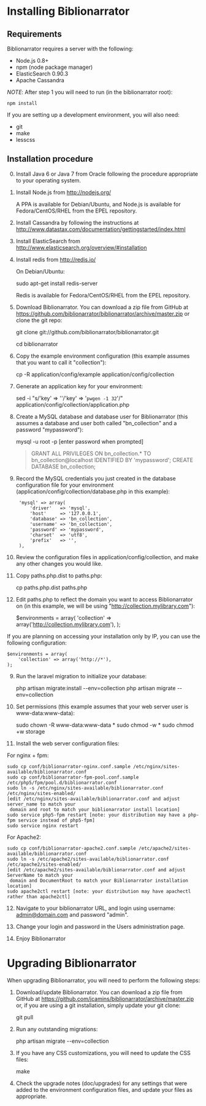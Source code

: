 Installing Biblionarrator
=========================

Requirements
------------

Biblionarrator requires a server with the following:

* Node.js 0.8+
* npm (node package manager)
* ElasticSearch 0.90.3
* Apache Cassandra 

*NOTE*: After step 1 you will need to run (in the biblionarrator root):

    npm install


If you are setting up a development environment, you will also need:

* git
* make
* lesscss

Installation procedure
----------------------

0) Install Java 6 or Java 7 from Oracle following the procedure appropriate to
   your operating system.

1) Install Node.js from http://nodejs.org/

   A PPA is available for Debian/Ubuntu, and Node.js is available for
   Fedora/CentOS/RHEL from the EPEL repository.

2) Install Cassandra by following the instructions at http://www.datastax.com/documentation/gettingstarted/index.html

3) Install ElasticSearch from http://www.elasticsearch.org/overview/#installation

4) Install redis from http://redis.io/
   
   On Debian/Ubuntu:

    sudo apt-get install redis-server

   Redis is available for Fedora/CentOS/RHEL from the EPEL repository.

5) Download Biblionarrator. You can download a zip file from GitHub at
   https://github.com/biblionarrator/biblionarrator/archive/master.zip or
   clone the git repo:

    git clone git://github.com/biblionarrator/biblionarrator.git

    cd biblionarrator

2) Copy the example environment configuration (this example assumes
   that you want to call it "collection"):

    cp -R application/config/example application/config/collection

3) Generate an application key for your environment:

    sed -i "s/'key' => ''/'key' => '`pwgen -1 32`'/" application/config/collection/application.php

4) Create a MySQL database and database user for Biblionarrator (this
   assumes a database and user both called "bn_collection" and a password
   "mypassword"):

    mysql -u root -p
    [enter password when prompted]

    > GRANT ALL PRIVILEGES ON bn_collection.* TO bn_collection@localhost IDENTIFIED BY 'mypassword';
    > CREATE DATABASE bn_collection;

5) Record the MySQL credentials you just created in the database configuration
   file for your environment (application/config/collection/database.php in
   this example):

		'mysql' => array(
			'driver'   => 'mysql',
			'host'     => '127.0.0.1',
			'database' => 'bn_collection',
			'username' => 'bn_collection',
			'password' => 'mypassword',
			'charset'  => 'utf8',
			'prefix'   => '',
		),


6) Review the configuration files in application/config/collection, and
   make any other changes you would like.

7) Copy paths.php.dist to paths.php:

    cp paths.php.dist paths.php

8) Edit paths.php to reflect the domain you want to access Biblionarrator on
   (in this example, we will be using "http://collection.mylibrary.com"):

    $environments = array(
	    'collection' => array('http://collection.mylibrary.com'),
    );

If you are planning on accessing your installation only by IP, you can use the
following configuration:

    $environments = array(
	    'collection' => array('http://*'),
    );

9) Run the laravel migration to initialize your database:

    php artisan migrate:install --env=collection
    php artisan migrate --env=collection

10) Set permissions (this example assumes that your web server user
    is www-data:www-data):

    sudo chown -R www-data:www-data *
    sudo chmod -w *
    sudo chmod +w storage

11) Install the web server configuration files:

For nginx + fpm:

    sudo cp conf/biblionarrator-nginx.conf.sample /etc/nginx/sites-available/biblionarrator.conf
    sudo cp conf/biblionarrator-fpm-pool.conf.sample /etc/php5/fpm/pool.d/biblionarrator.conf
    sudo ln -s /etc/nginx/sites-available/biblionarrator.conf /etc/nginx/sites-enabled/
    [edit /etc/nginx/sites-available/biblionarrator.conf and adjust server_name to match your
     domain and root to match your biblionarrator install location]
    sudo service php5-fpm restart [note: your distribution may have a php-fpm service instead of php5-fpm]
    sudo service nginx restart

For Apache2:

    sudo cp conf/biblionarrator-apache2.conf.sample /etc/apache2/sites-available/biblionarrator.conf
    sudo ln -s /etc/apache2/sites-available/biblionarrator.conf /etc/apache2/sites-enabled/
    [edit /etc/apache2/sites-available/biblionarrator.conf and adjust ServerName to match your
     domain and DocumentRoot to match your Biblionarrator installation location]
    sudo apache2ctl restart [note: your distribution may have apachectl rather than apache2ctl]

12) Navigate to your biblionarrator URL, and login using username: admin@domain.com and password "admin".

13) Change your login and password in the Users administration page.

14) Enjoy Biblionarrator


Upgrading Biblionarrator
=========================

When upgrading Biblionarrator, you will need to perform the following steps:


1) Download/update Biblionarrator. You can download a zip file from
   GitHub at https://github.com/jcamins/biblionarrator/archive/master.zip
   or, if you are using a git installation, simply update your git clone:

    git pull

2) Run any outstanding migrations:

    php artisan migrate --env=collection

3) If you have any CSS customizations, you will need to update the CSS files:

    make

4) Check the upgrade notes (doc/upgrades) for any settings that were added to
   the environment configuration files, and update your files as appropriate.
